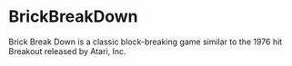 # BrickBreakDown
Brick Break Down is a classic block-breaking game similar to the 1976 hit Breakout released by Atari, Inc.
